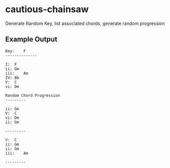 # cautious-chainsaw
Generate Random Key, list associated chords, generate random progression

## Example Output
```
Key:	F
--------------

I:	F
ii:	Gm
iii:	Am
IV:	Bb
V:	C
vi:	Dm

Random Chord Progression
---------

ii:	Gm
V:	C
vi:	Dm
ii:	Gm

---------

V:	C
ii:	Gm
ii:	Gm
iii:	Am

---------
```
